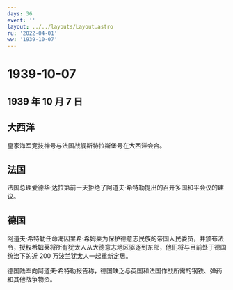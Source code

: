 ```yaml
---
days: 36
event: ''
layout: ../../layouts/Layout.astro
ru: '2022-04-01'
ww: '1939-10-07'
---
```


# 1939-10-07

## 1939 年 10 月 7 日

## 大西洋

皇家海军竞技神号与法国战舰斯特拉斯堡号在大西洋会合。

## 法国

法国总理爱德华·达拉第前一天拒绝了阿道夫·希特勒提出的召开多国和平会议的建议。

## 德国

阿道夫·希特勒任命海因里希·希姆莱为保护德意志民族的帝国人民委员，并颁布法令，授权希姆莱将所有犹太人从大德意志地区驱逐到东部，他们将与目前处于德国统治下的近
200 万波兰犹太人一起重新定居。

德国陆军向阿道夫·希特勒报告称，德国缺乏与英国和法国作战所需的钢铁、弹药和其他战争物资。